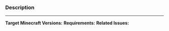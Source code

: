 ### Description
<!--- Describe your changes here. --->

---
**Target Minecraft Versions:** <!-- make sure support all of the versions between 1.9 and 1.16.3 -->
**Requirements:** <!-- Required plugins, Minecraft versions, server software... -->
**Related Issues:** <!-- Links to related issues -->
